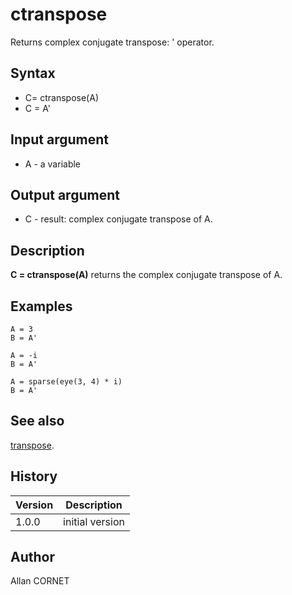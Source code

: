 

# ctranspose

Returns complex conjugate transpose: ' operator.

## Syntax

- C= ctranspose(A)
- C = A'

## Input argument

 - A - a variable

## Output argument

 - C - result: complex conjugate transpose of A.

## Description


  <p><b>C = ctranspose(A)</b> returns the complex conjugate transpose of A.</p>


## Examples

```Nelson
A = 3
B = A'
```
```Nelson
A = -i
B = A'
```
```Nelson
A = sparse(eye(3, 4) * i)
B = A'
```

## See also

[transpose](transpose.md).
## History

|Version|Description|
|------|------|
|1.0.0|initial version|


## Author

Allan CORNET



